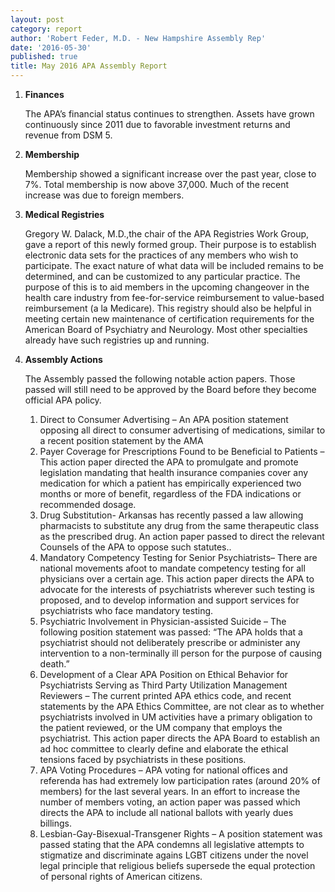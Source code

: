 ```yaml
---
layout: post
category: report
author: 'Robert Feder, M.D. - New Hampshire Assembly Rep'
date: '2016-05-30'
published: true
title: May 2016 APA Assembly Report
---
```

1. **Finances**

	The APA’s financial status continues to strengthen. Assets have grown continuously since 2011 due to favorable investment returns and revenue from DSM 5. 

2. **Membership**

	Membership showed a significant increase over the past year, close to 7%. Total membership is now above 37,000. Much of the recent increase was due to foreign members.
    
3. **Medical Registries**
	
    Gregory W. Dalack, M.D.,the chair of the APA Registries Work Group, gave a report of this newly formed group.  Their purpose is  to establish  electronic data sets for the practices of any members who wish to participate. The exact nature of what data will be included remains to be determined, and can be customized  to any particular practice. The purpose of this is to aid members in the upcoming changeover in the health care industry from fee-for-service reimbursement to value-based reimbursement (a la Medicare).  This registry should also be helpful in meeting certain new maintenance of certification requirements for the American Board of Psychiatry and Neurology.  Most other specialties already have such registries up and running.
    
4. **Assembly Actions** 
	
    The Assembly passed the following notable action papers. Those passed will still need to be approved by the Board before they become official APA policy.
    
	1. Direct to Consumer Advertising – An APA position statement opposing all direct to consumer advertising of medications, similar to a recent position statement by the AMA
	2. Payer Coverage for Prescriptions Found to be Beneficial to Patients – This action paper directed the APA to promulgate and promote legislation mandating that health insurance companies cover any medication for which a patient has empirically experienced two months or more of benefit, regardless of the FDA indications or recommended dosage.
	3. Drug Substitution- Arkansas has recently passed a law allowing pharmacists to substitute any drug from the same therapeutic class as the prescribed drug.  An action paper passed to direct the relevant Counsels of the APA to oppose such statutes..
	4. Mandatory Competency Testing for Senior Psychiatrists– There are national movements afoot to mandate competency testing for all physicians over a certain age. This action paper directs the APA to advocate for the interests of psychiatrists wherever such testing is proposed, and to develop information and support services for psychiatrists who face mandatory testing.  
	5. Psychiatric Involvement in Physician-assisted Suicide – The following position statement was passed: “The APA holds that a psychiatrist should not deliberately prescribe or administer any intervention to a non-terminally ill person for the purpose of causing death.”
	6. Development of a Clear APA Position on Ethical Behavior for Psychiatrists Serving as Third Party Utilization Management Reviewers – The current printed APA ethics code, and recent statements by the APA Ethics Committee, are not clear as to whether psychiatrists involved in UM activities have a primary obligation to the patient reviewed, or the UM company that employs the psychiatrist. This action paper directs the APA Board to establish an ad hoc committee to clearly define and elaborate the ethical tensions faced by psychiatrists in these positions.
	7. APA Voting Procedures – APA voting for national offices and referenda has had extremely low participation rates (around 20% of members) for the last several years. In an effort to increase the number of members voting, an action paper was passed which directs the APA to include all national ballots with yearly dues billings.
	8. Lesbian-Gay-Bisexual-Transgener Rights – A position statement was passed stating that the APA condemns all legislative attempts to stigmatize and discriminate agains LGBT citizens under the novel legal principle that religious beliefs supersede the equal protection of personal rights of American citizens.
